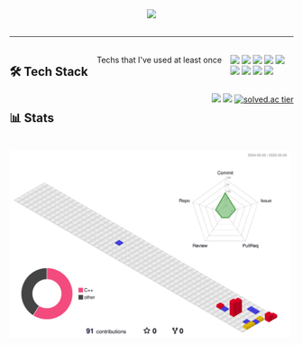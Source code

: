 <div align= "center">
    <img src="https://capsule-render.vercel.app/api?type=waving&color=0:fce5ff,100:d4b8ff&height=120&text=🍒뚱땅%20뚱땅%20굴러가기🍒&animation=&fontColor=b20148&fontSize=50" />
    </div>
    
<div style="text-align: left;"> 
  <h2 style="border-bottom: 1px solid #21262d; color: #c9d1d9;"></h2>  
  <div style="font-weight: 700; font-size: 15px; text-align: left; color: #c9d1d9;"></div> 
</div>

<div style="display: flex; justify-content: space-between; align-items: flex-start; flex-wrap: wrap;">

## 🛠 Tech Stack  
Techs that I've used at least once  

<!-- Tech stack badges -->
<p>
  <img src="https://img.shields.io/badge/C-A8B9CC?style=for-the-badge&logo=C&logoColor=white">
  <img src="https://img.shields.io/badge/C++-00599C?style=for-the-badge&logo=C%2B%2B&logoColor=white">
  <img src="https://img.shields.io/badge/CSS3-1572B6?style=for-the-badge&logo=CSS3&logoColor=white">
  <img src="https://img.shields.io/badge/Github-181717?style=for-the-badge&logo=Github&logoColor=white">
  <img src="https://img.shields.io/badge/HTML5-E34F26?style=for-the-badge&logo=HTML5&logoColor=white">
  <br/>
  <img src="https://img.shields.io/badge/Java-007396?style=for-the-badge&logo=Java&logoColor=white">
  <img src="https://img.shields.io/badge/Javascript-F7DF1E?style=for-the-badge&logo=Javascript&logoColor=white">
  <img src="https://img.shields.io/badge/Python-3776AB?style=for-the-badge&logo=Python&logoColor=white">
  <img src="https://img.shields.io/badge/PyTorch-EE4C2C?style=for-the-badge&logo=PyTorch&logoColor=white">
</p>

---

## 📊 Stats

<!-- GitHub Stats & Most Used Languages -->
<div align="center">
  <img src="https://github-readme-stats.vercel.app/api/top-langs/?username=RealSeyeon&layout=compact&theme=tokyonight&hide_border=true" height="140px"/>
  <img src="https://github-readme-stats.vercel.app/api?username=RealSeyeon&show_icons=true&theme=tokyonight&hide_border=true" height="140px"/>
  <a href="https://solved.ac/abc07069/">
    <img src="http://mazassumnida.wtf/api/v2/generate_badge?boj=abc07069" alt="solved.ac tier" height="140px/">
  </a>
</div>

<!-- 3D Block + Tier card 나란히 -->
<div style="display: flex; justify-content: center; align-items: flex-start; gap: 20px; margin-top: 20px;">
  <img src="./profile-3d-contrib/profile-gitblock.svg" width="500px">
  
</div>

</div>
